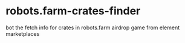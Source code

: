 # robots.farm-crates-finder
bot the fetch info for crates in robots.farm airdrop game from element marketplaces 
